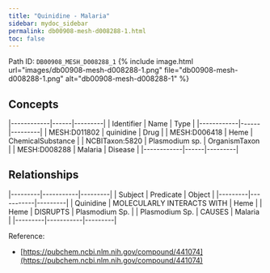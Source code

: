 ```yaml
---
title: "Quinidine - Malaria"
sidebar: mydoc_sidebar
permalink: db00908-mesh-d008288-1.html
toc: false 
---
```



Path ID: `DB00908_MESH_D008288_1`
{% include image.html url="images/db00908-mesh-d008288-1.png" file="db00908-mesh-d008288-1.png" alt="db00908-mesh-d008288-1" %}

## Concepts

|------------|------|---------|
| Identifier | Name | Type    |
|------------|------|---------|
| MESH:D011802 | quinidine | Drug |
| MESH:D006418 | Heme | ChemicalSubstance |
| NCBITaxon:5820 | Plasmodium sp. | OrganismTaxon |
| MESH:D008288 | Malaria | Disease |
|------------|------|---------|

## Relationships

|---------|-----------|---------|
| Subject | Predicate | Object  |
|---------|-----------|---------|
| Quinidine | MOLECULARLY INTERACTS WITH | Heme |
| Heme | DISRUPTS | Plasmodium Sp. |
| Plasmodium Sp. | CAUSES | Malaria |
|---------|-----------|---------|

Reference: 
  - [https://pubchem.ncbi.nlm.nih.gov/compound/441074](https://pubchem.ncbi.nlm.nih.gov/compound/441074)
